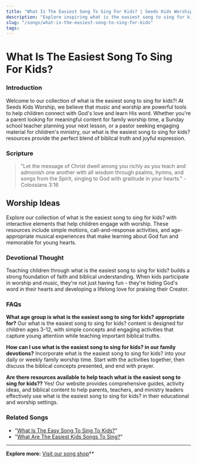 ```yaml
---
title: "What Is The Easiest Song To Sing For Kids? | Seeds Kids Worship"
description: "Explore inspiring what is the easiest song to sing for kids? for children's worship and faith development. Biblical music resources for families and ministry."
slug: "/songs/what-is-the-easiest-song-to-sing-for-kids"
tags:
---
```


# What Is The Easiest Song To Sing For Kids?

### Introduction

Welcome to our collection of what is the easiest song to sing for kids?! At Seeds Kids Worship, we believe that music and worship are powerful tools to help children connect with God's love and learn His word. Whether you're a parent looking for meaningful content for family worship time, a Sunday school teacher planning your next lesson, or a pastor seeking engaging material for children's ministry, our what is the easiest song to sing for kids? resources provide the perfect blend of biblical truth and joyful expression.

### Scripture

> "Let the message of Christ dwell among you richly as you teach and admonish one another with all wisdom through psalms, hymns, and songs from the Spirit, singing to God with gratitude in your hearts." - Colossians 3:16

## Worship Ideas

Explore our collection of what is the easiest song to sing for kids? with interactive elements that help children engage with worship. These resources include simple motions, call-and-response activities, and age-appropriate musical experiences that make learning about God fun and memorable for young hearts.

### Devotional Thought

Teaching children through what is the easiest song to sing for kids? builds a strong foundation of faith and biblical understanding. When kids participate in worship and music, they're not just having fun - they're hiding God's word in their hearts and developing a lifelong love for praising their Creator.

### FAQs

**What age group is what is the easiest song to sing for kids? appropriate for?**
Our what is the easiest song to sing for kids? content is designed for children ages 3-12, with simple concepts and engaging activities that capture young attention while teaching important biblical truths.

**How can I use what is the easiest song to sing for kids? in our family devotions?**
Incorporate what is the easiest song to sing for kids? into your daily or weekly family worship time. Start with the activities together, then discuss the biblical concepts presented, and end with prayer.

**Are there resources available to help teach what is the easiest song to sing for kids??**
Yes! Our website provides comprehensive guides, activity ideas, and biblical content to help parents, teachers, and ministry leaders effectively use what is the easiest song to sing for kids? in their educational and worship settings.

### Related Songs

- "[What Is The Easy Song To Sing To Kids?](/songs/what-is-the-easy-song-to-sing-to-kids/)"
- "[What Are The Easiest Kids Songs To Sing?](/songs/what-are-the-easiest-kids-songs-to-sing/)"

---

**Explore more:** [Visit our song shop](https://seedskidsworship.com/shop)**

<!-- Schema Markup -->
<script type="application/ld+json">
{
  "@context": "https://schema.org",
  "@type": "MusicRecording",
  "name": "What Is The Easiest Song To Sing For Kids?",
  "byArtist": {
    "@type": "MusicGroup",
    "name": "Seeds Kids Worship"
  },
  "isFamilyFriendly": true,
  "url": "https://seedskidsworship.com/songs/what-is-the-easiest-song-to-sing-for-kids/"
}
</script>